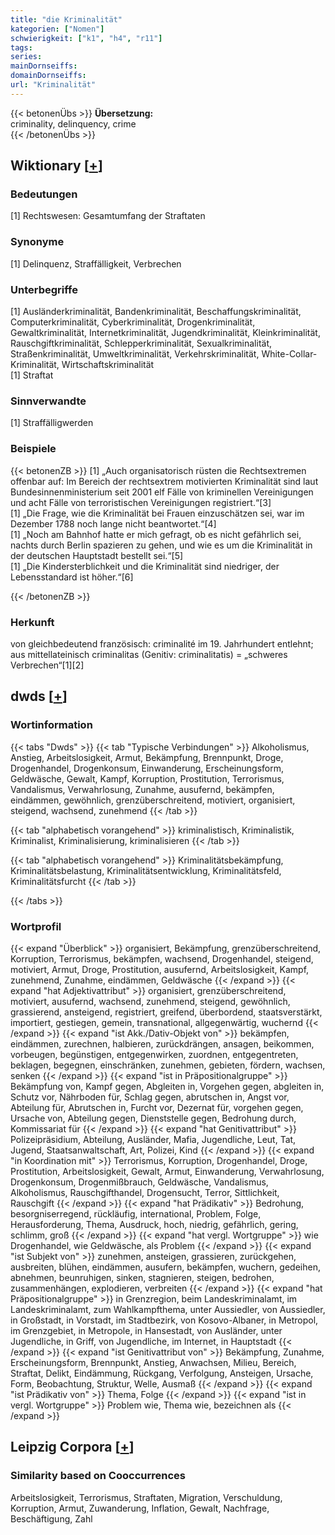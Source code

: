 ```yaml
---
title: "die Kriminalität"
kategorien: ["Nomen"]
schwierigkeit: ["k1", "h4", "r11"]
tags:
series:
mainDornseiffs:
domainDornseiffs:
url: "Kriminalität"
---
```


{{< betonenÜbs >}}
**Übersetzung:**  
criminality, delinquency, crime  
{{< /betonenÜbs >}}

## Wiktionary [[+](https://de.wiktionary.org/wiki/Kriminalität)]

### Bedeutungen
[1] Rechtswesen: Gesamtumfang der Straftaten  

### Synonyme
[1] Delinquenz, Straffälligkeit, Verbrechen  

### Unterbegriffe
[1] Ausländerkriminalität, Bandenkriminalität, Beschaffungskriminalität, Computerkriminalität, Cyberkriminalität, Drogenkriminalität, Gewaltkriminalität, Internetkriminalität, Jugendkriminalität, Kleinkriminalität, Rauschgiftkriminalität, Schlepperkriminalität, Sexualkriminalität, Straßenkriminalität, Umweltkriminalität, Verkehrskriminalität, White-Collar-Kriminalität, Wirtschaftskriminalität  
[1] Straftat  

### Sinnverwandte
[1] Straffälligwerden  

### Beispiele
{{< betonenZB >}}
[1] „Auch organisatorisch rüsten die Rechtsextremen offenbar auf: Im Bereich der rechtsextrem motivierten Kriminalität sind laut Bundesinnenministerium seit 2001 elf Fälle von kriminellen Vereinigungen und acht Fälle von terroristischen Vereinigungen registriert.“[3]  
[1] „Die Frage, wie die Kriminalität bei Frauen einzuschätzen sei, war im Dezember 1788 noch lange nicht beantwortet.“[4]  
[1] „Noch am Bahnhof hatte er mich gefragt, ob es nicht gefährlich sei, nachts durch Berlin spazieren zu gehen, und wie es um die Kriminalität in der deutschen Hauptstadt bestellt sei.“[5]  
[1] „Die Kindersterblichkeit und die Kriminalität sind niedriger, der Lebensstandard ist höher.“[6]  

{{< /betonenZB >}}
### Herkunft
von gleichbedeutend französisch: criminalité im 19. Jahrhundert entlehnt; aus mittellateinisch criminalitas (Genitiv: criminalitatis) = „schweres Verbrechen“[1][2]  



## dwds [[+](https://www.dwds.de/wb/Kriminalität)]

### Wortinformation
{{< tabs "Dwds" >}}
{{< tab "Typische Verbindungen" >}}
Alkoholismus, Anstieg, Arbeitslosigkeit, Armut, Bekämpfung, Brennpunkt, Droge, Drogenhandel, Drogenkonsum, Einwanderung, Erscheinungsform, Geldwäsche, Gewalt, Kampf, Korruption, Prostitution, Terrorismus, Vandalismus, Verwahrlosung, Zunahme, ausufernd, bekämpfen, eindämmen, gewöhnlich, grenzüberschreitend, motiviert, organisiert, steigend, wachsend, zunehmend
{{< /tab >}}

{{< tab "alphabetisch vorangehend" >}}
kriminalistisch, Kriminalistik, Kriminalist, Kriminalisierung, kriminalisieren
{{< /tab >}}

{{< tab "alphabetisch vorangehend" >}}
Kriminalitätsbekämpfung, Kriminalitätsbelastung, Kriminalitätsentwicklung, Kriminalitätsfeld, Kriminalitätsfurcht
{{< /tab >}}

{{< /tabs >}}

### Wortprofil
{{< expand "Überblick" >}} organisiert, Bekämpfung, grenzüberschreitend, Korruption, Terrorismus, bekämpfen, wachsend, Drogenhandel, steigend, motiviert, Armut, Droge, Prostitution, ausufernd, Arbeitslosigkeit, Kampf, zunehmend, Zunahme, eindämmen, Geldwäsche {{< /expand >}}
{{< expand "hat Adjektivattribut" >}} organisiert, grenzüberschreitend, motiviert, ausufernd, wachsend, zunehmend, steigend, gewöhnlich, grassierend, ansteigend, registriert, greifend, überbordend, staatsverstärkt, importiert, gestiegen, gemein, transnational, allgegenwärtig, wuchernd {{< /expand >}}
{{< expand "ist Akk./Dativ-Objekt von" >}} bekämpfen, eindämmen, zurechnen, halbieren, zurückdrängen, ansagen, beikommen, vorbeugen, begünstigen, entgegenwirken, zuordnen, entgegentreten, beklagen, begegnen, einschränken, zunehmen, gebieten, fördern, wachsen, senken {{< /expand >}}
{{< expand "ist in Präpositionalgruppe" >}} Bekämpfung von, Kampf gegen, Abgleiten in, Vorgehen gegen, abgleiten in, Schutz vor, Nährboden für, Schlag gegen, abrutschen in, Angst vor, Abteilung für, Abrutschen in, Furcht vor, Dezernat für, vorgehen gegen, Ursache von, Abteilung gegen, Dienststelle gegen, Bedrohung durch, Kommissariat für {{< /expand >}}
{{< expand "hat Genitivattribut" >}} Polizeipräsidium, Abteilung, Ausländer, Mafia, Jugendliche, Leut, Tat, Jugend, Staatsanwaltschaft, Art, Polizei, Kind {{< /expand >}}
{{< expand "in Koordination mit" >}} Terrorismus, Korruption, Drogenhandel, Droge, Prostitution, Arbeitslosigkeit, Gewalt, Armut, Einwanderung, Verwahrlosung, Drogenkonsum, Drogenmißbrauch, Geldwäsche, Vandalismus, Alkoholismus, Rauschgifthandel, Drogensucht, Terror, Sittlichkeit, Rauschgift {{< /expand >}}
{{< expand "hat Prädikativ" >}} Bedrohung, besorgniserregend, rückläufig, international, Problem, Folge, Herausforderung, Thema, Ausdruck, hoch, niedrig, gefährlich, gering, schlimm, groß {{< /expand >}}
{{< expand "hat vergl. Wortgruppe" >}} wie Drogenhandel, wie Geldwäsche, als Problem {{< /expand >}}
{{< expand "ist Subjekt von" >}} zunehmen, ansteigen, grassieren, zurückgehen, ausbreiten, blühen, eindämmen, ausufern, bekämpfen, wuchern, gedeihen, abnehmen, beunruhigen, sinken, stagnieren, steigen, bedrohen, zusammenhängen, explodieren, verbreiten {{< /expand >}}
{{< expand "hat Präpositionalgruppe" >}} in Grenzregion, beim Landeskriminalamt, im Landeskriminalamt, zum Wahlkampfthema, unter Aussiedler, von Aussiedler, in Großstadt, in Vorstadt, im Stadtbezirk, von Kosovo-Albaner, in Metropol, im Grenzgebiet, in Metropole, in Hansestadt, von Ausländer, unter Jugendliche, in Griff, von Jugendliche, im Internet, in Hauptstadt {{< /expand >}}
{{< expand "ist Genitivattribut von" >}} Bekämpfung, Zunahme, Erscheinungsform, Brennpunkt, Anstieg, Anwachsen, Milieu, Bereich, Straftat, Delikt, Eindämmung, Rückgang, Verfolgung, Ansteigen, Ursache, Form, Beobachtung, Struktur, Welle, Ausmaß {{< /expand >}}
{{< expand "ist Prädikativ von" >}} Thema, Folge {{< /expand >}}
{{< expand "ist in vergl. Wortgruppe" >}} Problem wie, Thema wie, bezeichnen als {{< /expand >}}

## Leipzig Corpora [[+](https://corpora.uni-leipzig.de/en/res?word=Kriminalität&corpusId=deu_newscrawl-public_2018)]


### Similarity based on Cooccurrences
Arbeitslosigkeit, Terrorismus, Straftaten, Migration, Verschuldung, Korruption, Armut, Zuwanderung, Inflation, Gewalt, Nachfrage, Beschäftigung, Zahl

